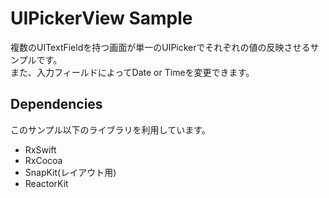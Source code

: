 # UIPickerView Sample

複数のUITextFieldを持つ画面が単一のUIPickerでそれぞれの値の反映させるサンプルです。  
また、入力フィールドによってDate or Timeを変更できます。

## Dependencies
このサンプル以下のライブラリを利用しています。

+ RxSwift
+ RxCocoa
+ SnapKit(レイアウト用)
+ ReactorKit



